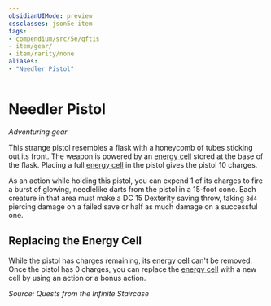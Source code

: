 ```yaml
---
obsidianUIMode: preview
cssclasses: json5e-item
tags:
- compendium/src/5e/qftis
- item/gear/
- item/rarity/none
aliases: 
- "Needler Pistol"
---
```

# Needler Pistol
*Adventuring gear*  


This strange pistol resembles a flask with a honeycomb of tubes sticking out its front. The weapon is powered by an [energy cell](Mechanics/items/energy-cell.md) stored at the base of the flask. Placing a full [energy cell](Mechanics/items/energy-cell.md) in the pistol gives the pistol 10 charges.

As an action while holding this pistol, you can expend 1 of its charges to fire a burst of glowing, needlelike darts from the pistol in a 15-foot cone. Each creature in that area must make a DC 15 Dexterity saving throw, taking `8d4` piercing damage on a failed save or half as much damage on a successful one.

## Replacing the Energy Cell

While the pistol has charges remaining, its [energy cell](Mechanics/items/energy-cell.md) can't be removed. Once the pistol has 0 charges, you can replace the [energy cell](Mechanics/items/energy-cell.md) with a new cell by using an action or a bonus action.

*Source: Quests from the Infinite Staircase*